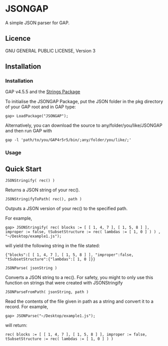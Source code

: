 JSONGAP
=======

A simple JSON parser for GAP.

Licence
-------

GNU GENERAL PUBLIC LICENSE, Version 3

Installation
------------

### Installation
		
GAP v4.5.5 and the [Strings Package](https://github.com/andydrizen/Strings/)


To initialise the JSONGAP Package, put the JSON folder in the pkg directory of your GAP 
root and in GAP type:

`gap> LoadPackage("JSONGAP");`

Alternatively, you can download the source to any/folder/you/like/JSONGAP and then run GAP with

`gap -l 'path/to/you/GAP4r5r5/bin/;any/folder/you/like/;'`

### Usage

## Quick Start

`JSONStringify( rec() )`

Returns a JSON string of your rec().

`JSONStringifyToPath( rec(), path )`
		
Outputs a JSON version of your rec() to the specified path. 

For example,

    gap> JSONStringify( rec( blocks := [ [ 1, 4, 7 ], [ 1, 5, 8 ] ], improper := false, tSubsetStructure := rec( lambdas := [ 1, 0 ] ) ) , "~/Desktop/example1.js");

will yield the following string in the file stated:

    {"blocks":[ [ 1, 4, 7 ], [ 1, 5, 8 ] ], "improper":false, "tSubsetStructure":{"lambdas":[ 1, 0 ]}}
		
`JSONParse( jsonString )`
		
Converts a JSON string to a rec(). For safety, you might to only use this function on strings that were created with JSONStringify

`JSONParseFromPath( jsonString, path )`

Read the contents of the file given in path as a string and convert it to a record. For example,

    gap> JSONParse("~/Desktop/example1.js");

will return:

    rec( blocks := [ [ 1, 4, 7 ], [ 1, 5, 8 ] ], improper := false, tSubsetStructure := rec( lambdas := [ 1, 0 ] ) )
	

